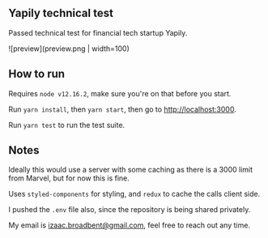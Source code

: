 Yapily technical test
----

Passed technical test for financial tech startup Yapily.

![preview](preview.png | width=100)

## How to run

Requires `node v12.16.2`, make sure you're on that before you start.

Run `yarn install`, then `yarn start`, then go to [http://localhost:3000](http://localhost:3000).

Run `yarn test` to run the test suite.

## Notes

Ideally this would use a server with some caching as there is a 3000 limit from Marvel, but for now this is fine.

Uses `styled-components` for styling, and `redux` to cache the calls client side.

I pushed the `.env` file also, since the repository is being shared privately.

My email is izaac.broadbent@gmail.com, feel free to reach out any time.

